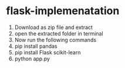 # flask-implemenatation

1. Download as zip file and extract
2. open the extracted folder in terminal
3. Now run the following commands
4. pip install pandas
5. pip install Flask scikit-learn
6. python app.py
